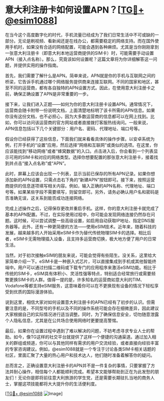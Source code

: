 # 意大利注册卡如何设置APN？[[TG💪+ @esim1088](https://t.me/s/esim1088)]

在当今这个高度数字化的时代，手机流量已经成为了我们日常生活中不可或缺的一部分。无论是刷视频、看新闻还是在线办公，都需要稳定的网络支持。而在国外使用手机时，如果没有合适的网络配置，可能会遇到各种麻烦。尤其是当你刚刚拿到一张意大利注册卡（即意大利本地运营商提供的SIM卡）时，可能需要手动设置APN（接入点名称）。那么，究竟该如何设置呢？这篇文章将为你详细解答这一问题，并提供实用的操作指南。

首先，我们需要了解什么是APN。简单来说，APN就是你的手机与互联网之间的桥梁，它告诉手机通过哪个网络服务提供商来连接互联网。不同的国家和地区，甚至不同的运营商，都有各自独特的APN设置方式。因此，在使用意大利注册卡之前，确保正确设置了APN是非常重要的一步。

接下来，让我们进入正题——如何为你的意大利注册卡设置APN。通常情况下，运营商会随卡附带一份说明文档，上面清楚地标明了该卡所需的APN信息。如果你没有这份文档，也不必担心，因为大多数运营商的信息都可以在网上找到。比如，你可以访问该运营商的官方网站或者直接拨打客服热线询问。一般来说，APN信息包括以下几个关键部分：用户名、密码、代理地址、端口号等。

假设你已经获得了这些信息，下面我们就来看看具体的操作步骤。以安卓系统为例，打开手机的“设置”应用，然后选择“网络和互联网”或类似的选项。在这里，你应该能找到“移动网络”或者“蜂窝数据”的入口。点击进入后，你会看到一个列表显示可用的SIM卡和对应的网络类型。选择你想要配置的那张意大利注册卡，接着找到并点击“接入点名称”或“APN”。

此时，屏幕上应该会出现一个列表，显示当前已保存的所有APN记录。如果你想添加新的APN设置，只需点击右下角的“新建APN”按钮即可。接下来，按照运营商提供的信息逐项填写相关内容。例如，输入正确的APN名称、代理地址、端口号等。如果某些字段不需要填写，则留空即可。另外，请务必确认用户名和密码是否准确无误，这关系到能否成功连接网络。

完成上述操作之后，记得保存更改并重启手机。这样，你的意大利注册卡就完成了基本的APN配置。不过，在实际使用过程中，你可能会发现网络连接仍然存在问题。这时候，可以尝试调整一些高级设置，如启用自动获取IP地址、指定DNS服务器等。此外，还有一种更简便的方法——使用eSIM技术。近年来，随着科技的发展，越来越多的人开始采用eSIM卡作为替代传统物理SIM卡的选择。相比后者，eSIM卡无需物理插入设备，且支持多运营商切换，极大地方便了用户的日常生活。

当然，对于初次接触eSIM的朋友来说，可能会觉得有些陌生。没关系，这里给大家简单介绍一下。eSIM卡是一种嵌入式芯片，可以直接集成到手机或其他智能终端中。用户可以通过扫描二维码或下载专门的应用程序来激活eSIM功能。相比于传统的SIM卡，eSIM具有体积小、灵活性强等特点，特别适合经常旅行或需要频繁更换SIM卡的人群。值得一提的是，许多知名的运营商如意大利的TIM、Vodafone等都支持eSIM服务，这意味着你可以在不更换现有设备的情况下轻松享受到优质的国际漫游体验。

说到这里，相信大家对如何设置意大利注册卡的APN已经有了初步的认识。但需要注意的是，不同型号的手机以及不同的操作系统可能会存在细微差异，因此建议大家根据自己的实际情况进行适当调整。同时，为了确保信息安全，切勿随意泄露个人隐私信息，尤其是在公共场合使用网络时更要提高警惕。

最后，如果你在设置过程中遇到了难以解决的问题，不妨考虑寻求专业人士的帮助。如今，像TG这样的社交平台就提供了这样一个便捷的沟通渠道。通过加入相关的群组或频道，你可以与其他同样有需求的用户交流经验，或者直接向经验丰富的专家咨询建议。例如，@esim1088就是一个专注于讨论各类SIM卡相关话题的社区，里面汇聚了大量的热心用户和技术达人，他们随时准备着解答你的疑问。

总而言之，正确设置意大利注册卡的APN并不是一件复杂的事情，只要掌握了方法并耐心操作，相信每个人都能顺利完成。希望本文能够帮助到正在为此发愁的朋友们！无论你是即将前往意大利旅游的学生党，还是需要长期驻扎当地的商务人士，掌握这项技能都将大大提升你的生活便利度。

[[TG💪+ @esim1088](https://t.me/s/esim1088) ![Image](https://i.postimg.cc/4NQfJmqS/Snipaste-2025-05-13-00-14-12.png)]